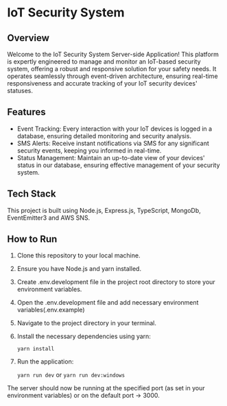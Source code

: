 ﻿# IoT Security System

## Overview

Welcome to the IoT Security System Server-side Application! This platform is expertly engineered to manage and monitor an IoT-based security system, offering a robust and responsive solution for your safety needs. It operates seamlessly through event-driven architecture, ensuring real-time responsiveness and accurate tracking of your IoT security devices' statuses.

## Features

-   Event Tracking: Every interaction with your IoT devices is logged in a database, ensuring detailed monitoring and security analysis.
-   SMS Alerts: Receive instant notifications via SMS for any significant security events, keeping you informed in real-time.
-   Status Management: Maintain an up-to-date view of your devices' status in our database, ensuring effective management of your security system.

## Tech Stack

This project is built using Node.js, Express.js, TypeScript, MongoDb, EventEmitter3 and AWS SNS.

## How to Run

1. Clone this repository to your local machine.
2. Ensure you have Node.js and yarn installed.
3. Create .env.development file in the project root directory to store your environment variables.
4. Open the .env.development file and add necessary environment variables(.env.example)
5. Navigate to the project directory in your terminal.
6. Install the necessary dependencies using yarn:

    `yarn install`

7. Run the application:

    `yarn run dev` or `yarn run dev:windows`

The server should now be running at the specified port (as set in your environment variables) or on the default
port &rarr; 3000.

